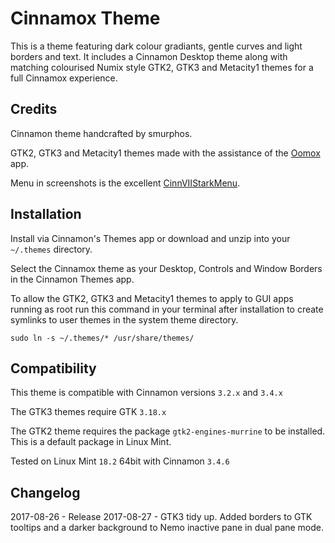# Cinnamox Theme

This is a theme featuring dark colour gradiants, gentle curves and light borders and text. It includes a Cinnamon Desktop theme along with matching colourised Numix style GTK2, GTK3 and Metacity1 themes for a full Cinnamox experience.


## Credits

Cinnamon theme handcrafted by smurphos.

GTK2, GTK3 and Metacity1 themes made with the assistance of the [Oomox](https://github.com/actionless/oomox) app.

Menu in screenshots is the excellent [CinnVIIStarkMenu](https://cinnamon-spices.linuxmint.com/applets/view/281).


## Installation

Install via Cinnamon's Themes app or download and unzip into your `~/.themes` directory.

Select the Cinnamox theme as your Desktop, Controls and Window Borders in the Cinnamon Themes app.

To allow the GTK2, GTK3 and Metacity1 themes to apply to GUI apps running as root run this command in your terminal after installation to create symlinks to user themes in the system theme directory.

`sudo ln -s ~/.themes/* /usr/share/themes/`


## Compatibility

This theme is compatible with Cinnamon versions `3.2.x` and `3.4.x`

The GTK3 themes require GTK `3.18.x`

The GTK2 theme requires the package `gtk2-engines-murrine` to be installed. This is a default package in Linux Mint.

Tested on Linux Mint `18.2` 64bit with Cinnamon `3.4.6`

## Changelog

2017-08-26 - Release
2017-08-27 - GTK3 tidy up. Added borders to GTK tooltips and a darker background to Nemo inactive pane in dual pane mode.

